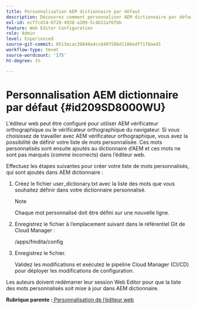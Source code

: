 ```yaml
---
title: Personnalisation AEM dictionnaire par défaut
description: Découvrez comment personnaliser AEM dictionnaire par défaut
exl-id: ecffcd14-6728-4938-a209-5c4b12af6fbb
feature: Web Editor Configuration
role: Admin
level: Experienced
source-git-commit: 0513ecac38840a4cc649758bd1180edff1f8aed1
workflow-type: tm+mt
source-wordcount: '175'
ht-degree: 1%

---
```


# Personnalisation AEM dictionnaire par défaut {#id209SD8000WU}

L’éditeur web peut être configuré pour utiliser AEM vérificateur orthographique ou le vérificateur orthographique du navigateur. Si vous choisissez de travailler avec AEM vérificateur orthographique, vous avez la possibilité de définir votre liste de mots personnalisée. Ces mots personnalisés sont ensuite ajoutés au dictionnaire d’AEM et ces mots ne sont pas marqués \(comme incorrects\) dans l’éditeur web.

Effectuez les étapes suivantes pour créer votre liste de mots personnalisés, qui sont ajoutés dans AEM dictionnaire :

1. Créez le fichier user\_dictionary.txt avec la liste des mots que vous souhaitez définir dans votre dictionnaire personnalisé.

   >[!NOTE]
   >
   > Chaque mot personnalisé doit être défini sur une nouvelle ligne.

1. Enregistrez le fichier à l’emplacement suivant dans le référentiel Git de Cloud Manager :

   /apps/fmdita/config

1. Enregistrez le fichier.

   Validez les modifications et exécutez le pipeline Cloud Manager \(CI/CD\) pour déployer les modifications de configuration.


Les auteurs doivent redémarrer leur session Web Editor pour que la liste des mots personnalisés soit mise à jour dans AEM dictionnaire.

**Rubrique parente :**[ Personnalisation de l’éditeur web](conf-web-editor.md)
